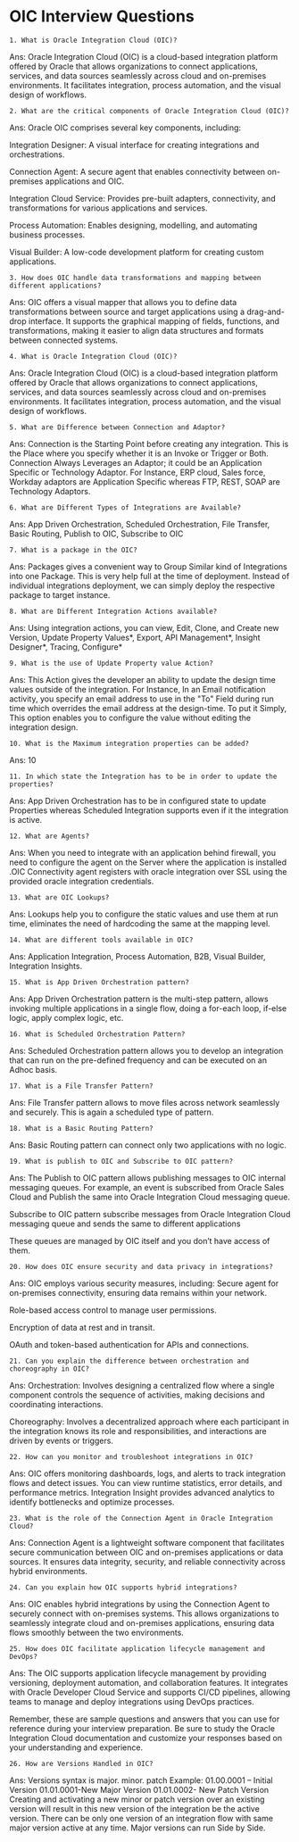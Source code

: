 # OIC Interview Questions

<pre><code class="shell">1. What is Oracle Integration Cloud (OIC)?</code></pre>
Ans: Oracle Integration Cloud (OIC) is a cloud-based integration platform offered by Oracle that allows organizations to connect applications, services, and data sources seamlessly across cloud and on-premises environments. It facilitates integration, process automation, and the visual design of workflows.


<pre><code class="shell">2. What are the critical components of Oracle Integration Cloud (OIC)?</code></pre>
Ans: Oracle OIC comprises several key components, including:

Integration Designer: A visual interface for creating integrations and orchestrations.

Connection Agent: A secure agent that enables connectivity between on-premises applications and OIC.

Integration Cloud Service: Provides pre-built adapters, connectivity, and transformations for various applications and services.

Process Automation: Enables designing, modelling, and automating business processes.

Visual Builder: A low-code development platform for creating custom applications.

<pre><code class="shell">3. How does OIC handle data transformations and mapping between different applications?</code></pre>
Ans: OIC offers a visual mapper that allows you to define data transformations between source and target applications using a drag-and-drop interface. It supports the graphical mapping of fields, functions, and transformations, making it easier to align data structures and formats between connected systems.

<pre><code class="shell">4. What is Oracle Integration Cloud (OIC)?</code></pre>
Ans: Oracle Integration Cloud (OIC) is a cloud-based integration platform offered by Oracle that allows organizations to connect applications, services, and data sources seamlessly across cloud and on-premises environments. It facilitates integration, process automation, and the visual design of workflows.


<pre><code class="shell">5. What are Difference between Connection and Adaptor?</code></pre>
Ans: Connection is the Starting Point before creating any integration. This is the Place where you specify whether it is an Invoke or Trigger or Both. Connection Always Leverages an Adaptor; it could be an Application Specific or Technology Adaptor. For Instance, ERP cloud, Sales force, Workday adaptors are Application Specific whereas FTP, REST, SOAP are Technology Adaptors.

<pre><code class="shell">6. What are Different Types of Integrations are Available?</code></pre>
Ans: App Driven Orchestration, Scheduled Orchestration, File Transfer, Basic Routing, Publish to OIC, Subscribe to OIC

<pre><code class="shell">7. What is a package in the OIC?</code></pre>
Ans: Packages gives a convenient way to Group Similar kind of Integrations into one Package. This is very help full at the time of deployment. Instead of individual integrations deployment, we can simply deploy the respective package to target instance. 

<pre><code class="shell">8. What are Different Integration Actions available?</code></pre>
Ans: Using integration actions, you can view, Edit, Clone, and Create new Version, Update Property Values*, Export, API Management*, Insight Designer*, Tracing, Configure*

<pre><code class="shell">9. What is the use of Update Property value Action?</code></pre>
Ans: This Action gives the developer an ability to update the design time values outside of the integration. For Instance, In an Email notification activity, you specify an email address to use in the "To" Field during run time which overrides the email address at the design-time. To put it Simply, This option enables you to configure the value without editing the integration design.

<pre><code class="shell">10. What is the Maximum integration properties can be added?</code></pre>
Ans: 10 

<pre><code class="shell">11. In which state the Integration has to be in order to update the properties?</code></pre>
Ans: App Driven Orchestration has to be in configured state to update Properties whereas Scheduled Integration supports even if it the integration is active.

<pre><code class="shell">12. What are Agents?</code></pre>
Ans: When you need to integrate with an application behind firewall, you need to configure the agent on the Server where the application is installed .OIC Connectivity agent registers with oracle integration over SSL using the provided oracle integration credentials.

<pre><code class="shell">13. What are OIC Lookups?</code></pre>
Ans: Lookups help you to configure the static values and use them at run time, eliminates the need of hardcoding the same at the mapping level.

<pre><code class="shell">14. What are different tools available in OIC?</code></pre>
Ans: Application Integration, Process Automation, B2B, Visual Builder, Integration Insights.

<pre><code class="shell">15. What is App Driven Orchestration pattern?</code></pre>
Ans: App Driven Orchestration pattern is the multi-step pattern, allows invoking multiple applications in a single flow, doing a for-each loop, if-else logic, apply complex logic, etc. 

<pre><code class="shell">16. What is Scheduled Orchestration Pattern?</code></pre>
Ans: Scheduled Orchestration pattern allows you to develop an integration that can run on the pre-defined frequency and can be executed on an Adhoc basis.

<pre><code class="shell">17. What is a File Transfer Pattern?</code></pre>
Ans: File Transfer pattern allows to move files across network seamlessly and securely. This is again a scheduled type of pattern.

<pre><code class="shell">18. What is a Basic Routing Pattern?</code></pre>
Ans: Basic Routing pattern can connect only two applications with no logic.

<pre><code class="shell">19. What is publish to OIC and Subscribe to OIC pattern?</code></pre>
Ans: The Publish to OIC pattern allows publishing messages to OIC internal messaging queues. For example, an event is subscribed from Oracle Sales Cloud and Publish the same into Oracle Integration Cloud messaging queue.  

Subscribe to OIC pattern subscribe messages from Oracle Integration Cloud messaging queue and sends the same to different applications  

These queues are managed by OIC itself and you don’t have access of them.

<pre><code class="shell">20. How does OIC ensure security and data privacy in integrations?</code></pre>
Ans: OIC employs various security measures, including:
Secure agent for on-premises connectivity, ensuring data remains within your network.

Role-based access control to manage user permissions.

Encryption of data at rest and in transit.

OAuth and token-based authentication for APIs and connections.

<pre><code class="shell">21. Can you explain the difference between orchestration and choreography in OIC?</code></pre>
Ans: Orchestration: Involves designing a centralized flow where a single component controls the sequence of activities, making decisions and coordinating interactions.

Choreography: Involves a decentralized approach where each participant in the integration knows its role and responsibilities, and interactions are driven by events or triggers.

<pre><code class="shell">22. How can you monitor and troubleshoot integrations in OIC?</code></pre>
Ans: OIC offers monitoring dashboards, logs, and alerts to track integration flows and detect issues. You can view runtime statistics, error details, and performance metrics. Integration Insight provides advanced analytics to identify bottlenecks and optimize processes.


<pre><code class="shell">23. What is the role of the Connection Agent in Oracle Integration Cloud?</code></pre>
Ans: Connection Agent is a lightweight software component that facilitates secure communication between OIC and on-premises applications or data sources. It ensures data integrity, security, and reliable connectivity across hybrid environments.

<pre><code class="shell">24. Can you explain how OIC supports hybrid integrations?</code></pre>
Ans: OIC enables hybrid integrations by using the Connection Agent to securely connect with on-premises systems. This allows organizations to seamlessly integrate cloud and on-premises applications, ensuring data flows smoothly between the two environments.

<pre><code class="shell">25. How does OIC facilitate application lifecycle management and DevOps?</code></pre>
Ans: The OIC supports application lifecycle management by providing versioning, deployment automation, and collaboration features. It integrates with Oracle Developer Cloud Service and supports CI/CD pipelines, allowing teams to manage and deploy integrations using DevOps practices.

Remember, these are sample questions and answers that you can use for reference during your interview preparation. Be sure to study the Oracle Integration Cloud documentation and customize your responses based on your understanding and experience.

<pre><code class="shell">26. How are Versions Handled in OIC?</code></pre>
Ans: Versions syntax is major. minor. patch
Example: 01.00.0001 – Initial Version
     01.01.0001-New Major Version
     01.01.0002- New Patch Version
Creating and activating a new minor or patch version over an existing version will result in this new version of the integration be the active version. There can be only one version of an integration flow with same major version active at any time. Major versions can run Side by Side.




